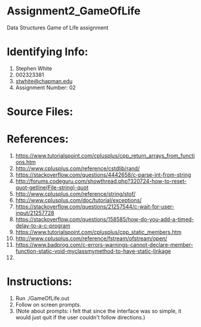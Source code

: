 # Assignment2_GameOfLife
Data Structures Game of Life assignment

# Identifying Info:
1. Stephen White
2. 002323381
3. stwhite@chapman.edu
4. Assignment Number: 02

# Source Files:

# References:
1. https://www.tutorialspoint.com/cplusplus/cpp_return_arrays_from_functions.htm
2. http://www.cplusplus.com/reference/cstdlib/rand/
3. https://stackoverflow.com/questions/4442658/c-parse-int-from-string
4. http://forums.codeguru.com/showthread.php?320724-how-to-reset-quot-getline(File-string)-quot
5. http://www.cplusplus.com/reference/string/stof/
6. http://www.cplusplus.com/doc/tutorial/exceptions/
7. https://stackoverflow.com/questions/21257544/c-wait-for-user-input/21257728
8. https://stackoverflow.com/questions/158585/how-do-you-add-a-timed-delay-to-a-c-program
9. https://www.tutorialspoint.com/cplusplus/cpp_static_members.htm
10. http://www.cplusplus.com/reference/fstream/ofstream/open/
11. https://www.badprog.com/c-errors-warnings-cannot-declare-member-function-static-void-myclassmymethod-to-have-static-linkage
12. 

# Instructions:
1. Run ./GameOfLife.out
2. Follow on screen prompts.
3. (Note about prompts: i felt that since the interface was so simple, 
it would just quit if the user couldn't follow directions.)
